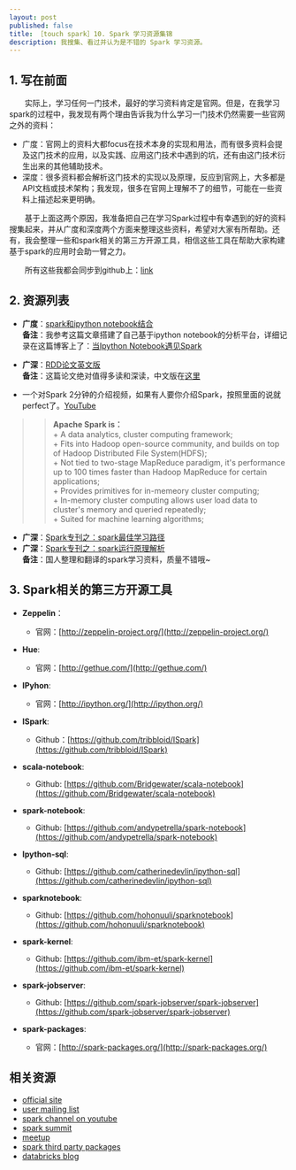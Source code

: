 ```yaml
---
layout: post
published: false
title: ［touch spark］10. Spark 学习资源集锦  
description: 我搜集、看过并认为是不错的 Spark 学习资源。
---  
```


##  
## 1. 写在前面  
　　实际上，学习任何一门技术，最好的学习资料肯定是官网。但是，在我学习spark的过程中，我发现有两个理由告诉我为什么学习一门技术仍然需要一些官网之外的资料：  

- 广度：官网上的资料大都focus在技术本身的实现和用法，而有很多资料会提及这门技术的应用，以及实践、应用这门技术中遇到的坑，还有由这门技术衍生出来的其他辅助技术。    
- 深度：很多资料都会解析这门技术的实现以及原理，反应到官网上，大多都是API文档或技术架构；我发现，很多在官网上理解不了的细节，可能在一些资料上描述起来更明确。

　　基于上面这两个原因，我准备把自己在学习Spark过程中有幸遇到的好的资料搜集起来，并从广度和深度两个方面来整理这些资料，希望对大家有所帮助。还有，我会整理一些和spark相关的第三方开源工具，相信这些工具在帮助大家构建基于spark的应用时会助一臂之力。   

　　所有这些我都会同步到github上：[link](https://github.com/litaotao/spark-materials)

## 2. 资源列表  

- **广度**：[spark和ipython notebook结合](http://blog.cloudera.com/blog/2014/08/how-to-use-ipython-notebook-with-apache-spark/)  
**备注**：我参考这篇文章搭建了自己基于ipython notebook的分析平台，详细记录在这篇博客上了：[当Ipython Notebook遇见Spark](../ipython-notebook-server-spark)

- **广深**：[RDD论文英文版](http://www.cs.berkeley.edu/~matei/papers/2012/nsdi_spark.pdf)   
**备注**：这篇论文绝对值得多读和深读，中文版在[这里](https://code.csdn.net/CODE_Translation/spark_matei_phd)

- 一个对Spark 2分钟的介绍视频，如果有人要你介绍Spark，按照里面的说就perfect了。[YouTube](https://www.youtube.com/watch?v=cs3_3LdCny8)

>>**Apache Spark is：**    
    + A data analytics, cluster computing framework;     
    + Fits into Hadoop open-source community, and builds on top of Hadoop Distributed File System(HDFS);    
    + Not tied to two-stage MapReduce paradigm, it's performance up to 100 times faster than Hadoop MapReduce for certain applications;           
    + Provides primitives for in-memeory cluster computing;           
    + In-memory cluster computing allows user load data to cluster's memory and queried repeatedly;          
    + Suited for machine learning algorithms;              

- **广深**：[Spark专刊之：spark最佳学习路径](http://down.51cto.com/tag-spark%E4%B8%93%E5%88%8A.html)      
- **广深**：[Spark专刊之：spark运行原理解析](http://down.51cto.com/tag-spark%E4%B8%93%E5%88%8A.html)      
**备注**：国人整理和翻译的spark学习资料，质量不错哦~



## 3. Spark相关的第三方开源工具   

- **Zeppelin**：
    + 官网：[http://zeppelin-project.org/](http://zeppelin-project.org/)

- **Hue**:  
    + 官网：[http://gethue.com/](http://gethue.com/)

- **IPyhon**:  
    + 官网：[http://ipython.org/](http://ipython.org/)

- **ISpark**:
    + Github：[https://github.com/tribbloid/ISpark](https://github.com/tribbloid/ISpark)

- **scala-notebook**:  
    + Github: [https://github.com/Bridgewater/scala-notebook](https://github.com/Bridgewater/scala-notebook)

- **spark-notebook**:  
    + Github: [https://github.com/andypetrella/spark-notebook](https://github.com/andypetrella/spark-notebook)

- **Ipython-sql**:  
    + Github: [https://github.com/catherinedevlin/ipython-sql](https://github.com/catherinedevlin/ipython-sql)

- **sparknotebook**:  
    + Github: [https://github.com/hohonuuli/sparknotebook](https://github.com/hohonuuli/sparknotebook)

- **spark-kernel**:
    + Github: [https://github.com/ibm-et/spark-kernel](https://github.com/ibm-et/spark-kernel)

- **spark-jobserver**:
    + Github: [https://github.com/spark-jobserver/spark-jobserver](https://github.com/spark-jobserver/spark-jobserver)

- **spark-packages**:
    + 官网：[http://spark-packages.org/](http://spark-packages.org/)




## 相关资源

- [official site](http://spark.apache.org/)
- [user mailing list](http://apache-spark-user-list.1001560.n3.nabble.com/)
- [spark channel on youtube](https://www.youtube.com/user/TheApacheSpark)
- [spark summit](https://spark-summit.org/)
- [meetup](http://www.meetup.com/)
- [spark third party packages](http://spark-packages.org/)
- [databricks blog](https://databricks.com/blog)

